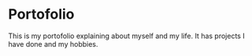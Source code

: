 # Portofolio
This is my portofolio explaining about myself and my life. It has projects I have done and my hobbies.
